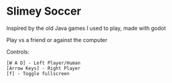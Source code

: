 # Slimey Soccer
Inspired by the old Java games I used to play, made with godot

Play vs a friend or against the computer

Controls:

    [W A D] - Left Player/Human
    [Arrow Keys] - Right Player
    [f] - Toggle fullscreen
